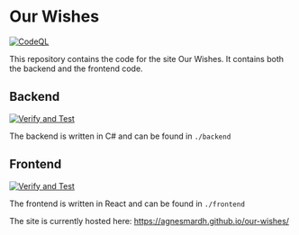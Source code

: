 # Our Wishes
[![CodeQL](https://github.com/agnesmardh/our-wishes/actions/workflows/codeql-analysis.yml/badge.svg)](https://github.com/agnesmardh/our-wishes/actions/workflows/codeql-analysis.yml)

This repository contains the code for the site Our Wishes. It contains both the backend and the frontend code.

## Backend
[![Verify and Test](https://github.com/agnesmardh/our-wishes/actions/workflows/backend-test-and-verify.yml/badge.svg)](https://github.com/agnesmardh/our-wishes/actions/workflows/backend-test-and-verify.yml)

The backend is written in C# and can be found in `./backend`

## Frontend
[![Verify and Test](https://github.com/agnesmardh/our-wishes/actions/workflows/frontend-verify-and-test.yml/badge.svg)](https://github.com/agnesmardh/our-wishes/actions/workflows/frontend-verify-and-test.yml)


The frontend is written in React and can be found in `./frontend`

The site is currently hosted here: https://agnesmardh.github.io/our-wishes/
